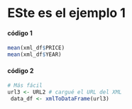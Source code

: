  # ESte es el ejemplo 1
#### código 1

```R
mean(xml_df$PRICE)
mean(xml_df$YEAR)
```

#### código 2

```R
# Más fácil
url3 <- URL2 # cargué el URL del XML
 data_df <- xmlToDataFrame(url3)
```

